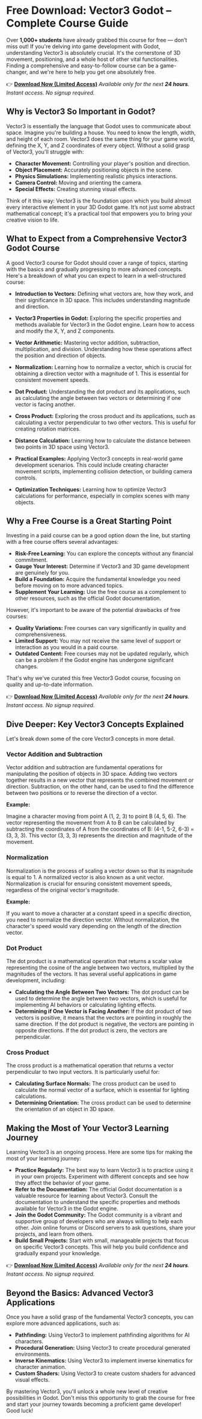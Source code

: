# Free Download: Vector3 Godot – Complete Course Guide

Over **1,000+ students** have already grabbed this course for free — don’t miss out! If you're delving into game development with Godot, understanding Vector3 is absolutely crucial. It's the cornerstone of 3D movement, positioning, and a whole host of other vital functionalities. Finding a comprehensive and easy-to-follow course can be a game-changer, and we're here to help you get one absolutely free.

👉 **[Download Now (Limited Access)](https://udemywork.com/vector3-godot)**
_Available only for the next **24 hours**. Instant access. No signup required._

## Why is Vector3 So Important in Godot?

Vector3 is essentially the language that Godot uses to communicate about space. Imagine you're building a house. You need to know the length, width, and height of each room. Vector3 does the same thing for your game world, defining the X, Y, and Z coordinates of every object. Without a solid grasp of Vector3, you'll struggle with:

*   **Character Movement:** Controlling your player's position and direction.
*   **Object Placement:** Accurately positioning objects in the scene.
*   **Physics Simulations:** Implementing realistic physics interactions.
*   **Camera Control:** Moving and orienting the camera.
*   **Special Effects:** Creating stunning visual effects.

Think of it this way: Vector3 is the foundation upon which you build almost every interactive element in your 3D Godot game. It’s not just some abstract mathematical concept; it's a practical tool that empowers you to bring your creative vision to life.

## What to Expect from a Comprehensive Vector3 Godot Course

A good Vector3 course for Godot should cover a range of topics, starting with the basics and gradually progressing to more advanced concepts. Here's a breakdown of what you can expect to learn in a well-structured course:

*   **Introduction to Vectors:** Defining what vectors are, how they work, and their significance in 3D space. This includes understanding magnitude and direction.

*   **Vector3 Properties in Godot:** Exploring the specific properties and methods available for Vector3 in the Godot engine. Learn how to access and modify the X, Y, and Z components.

*   **Vector Arithmetic:** Mastering vector addition, subtraction, multiplication, and division. Understanding how these operations affect the position and direction of objects.

*   **Normalization:** Learning how to normalize a vector, which is crucial for obtaining a direction vector with a magnitude of 1. This is essential for consistent movement speeds.

*   **Dot Product:** Understanding the dot product and its applications, such as calculating the angle between two vectors or determining if one vector is facing another.

*   **Cross Product:** Exploring the cross product and its applications, such as calculating a vector perpendicular to two other vectors. This is useful for creating rotation matrices.

*   **Distance Calculation:** Learning how to calculate the distance between two points in 3D space using Vector3.

*   **Practical Examples:** Applying Vector3 concepts in real-world game development scenarios. This could include creating character movement scripts, implementing collision detection, or building camera controls.

*   **Optimization Techniques:** Learning how to optimize Vector3 calculations for performance, especially in complex scenes with many objects.

## Why a Free Course is a Great Starting Point

Investing in a paid course can be a good option down the line, but starting with a free course offers several advantages:

*   **Risk-Free Learning:** You can explore the concepts without any financial commitment.
*   **Gauge Your Interest:** Determine if Vector3 and 3D game development are genuinely for you.
*   **Build a Foundation:** Acquire the fundamental knowledge you need before moving on to more advanced topics.
*   **Supplement Your Learning:** Use the free course as a complement to other resources, such as the official Godot documentation.

However, it's important to be aware of the potential drawbacks of free courses:

*   **Quality Variations:** Free courses can vary significantly in quality and comprehensiveness.
*   **Limited Support:** You may not receive the same level of support or interaction as you would in a paid course.
*   **Outdated Content:** Free courses may not be updated regularly, which can be a problem if the Godot engine has undergone significant changes.

That's why we've curated this free Vector3 Godot course, focusing on quality and up-to-date information.

👉 **[Download Now (Limited Access)](https://udemywork.com/vector3-godot)**
_Available only for the next **24 hours**. Instant access. No signup required._

## Dive Deeper: Key Vector3 Concepts Explained

Let's break down some of the core Vector3 concepts in more detail.

### Vector Addition and Subtraction

Vector addition and subtraction are fundamental operations for manipulating the position of objects in 3D space. Adding two vectors together results in a new vector that represents the combined movement or direction. Subtraction, on the other hand, can be used to find the difference between two positions or to reverse the direction of a vector.

**Example:**

Imagine a character moving from point A (1, 2, 3) to point B (4, 5, 6). The vector representing the movement from A to B can be calculated by subtracting the coordinates of A from the coordinates of B: (4-1, 5-2, 6-3) = (3, 3, 3). This vector (3, 3, 3) represents the direction and magnitude of the movement.

### Normalization

Normalization is the process of scaling a vector down so that its magnitude is equal to 1. A normalized vector is also known as a unit vector. Normalization is crucial for ensuring consistent movement speeds, regardless of the original vector's magnitude.

**Example:**

If you want to move a character at a constant speed in a specific direction, you need to normalize the direction vector. Without normalization, the character's speed would vary depending on the length of the direction vector.

### Dot Product

The dot product is a mathematical operation that returns a scalar value representing the cosine of the angle between two vectors, multiplied by the magnitudes of the vectors. It has several useful applications in game development, including:

*   **Calculating the Angle Between Two Vectors:** The dot product can be used to determine the angle between two vectors, which is useful for implementing AI behaviors or calculating lighting effects.
*   **Determining if One Vector is Facing Another:** If the dot product of two vectors is positive, it means that the vectors are pointing in roughly the same direction. If the dot product is negative, the vectors are pointing in opposite directions. If the dot product is zero, the vectors are perpendicular.

### Cross Product

The cross product is a mathematical operation that returns a vector perpendicular to two input vectors. It is particularly useful for:

*   **Calculating Surface Normals:** The cross product can be used to calculate the normal vector of a surface, which is essential for lighting calculations.
*   **Determining Orientation:** The cross product can be used to determine the orientation of an object in 3D space.

## Making the Most of Your Vector3 Learning Journey

Learning Vector3 is an ongoing process. Here are some tips for making the most of your learning journey:

*   **Practice Regularly:** The best way to learn Vector3 is to practice using it in your own projects. Experiment with different concepts and see how they affect the behavior of your game.
*   **Refer to the Documentation:** The official Godot documentation is a valuable resource for learning about Vector3. Consult the documentation to understand the specific properties and methods available for Vector3 in the Godot engine.
*   **Join the Godot Community:** The Godot community is a vibrant and supportive group of developers who are always willing to help each other. Join online forums or Discord servers to ask questions, share your projects, and learn from others.
*   **Build Small Projects:** Start with small, manageable projects that focus on specific Vector3 concepts. This will help you build confidence and gradually expand your knowledge.

👉 **[Download Now (Limited Access)](https://udemywork.com/vector3-godot)**
_Available only for the next **24 hours**. Instant access. No signup required._

## Beyond the Basics: Advanced Vector3 Applications

Once you have a solid grasp of the fundamental Vector3 concepts, you can explore more advanced applications, such as:

*   **Pathfinding:** Using Vector3 to implement pathfinding algorithms for AI characters.
*   **Procedural Generation:** Using Vector3 to create procedural generated environments.
*   **Inverse Kinematics:** Using Vector3 to implement inverse kinematics for character animation.
*   **Custom Shaders:** Using Vector3 to create custom shaders for advanced visual effects.

By mastering Vector3, you'll unlock a whole new level of creative possibilities in Godot. Don't miss this opportunity to grab the course for free and start your journey towards becoming a proficient game developer! Good luck!
